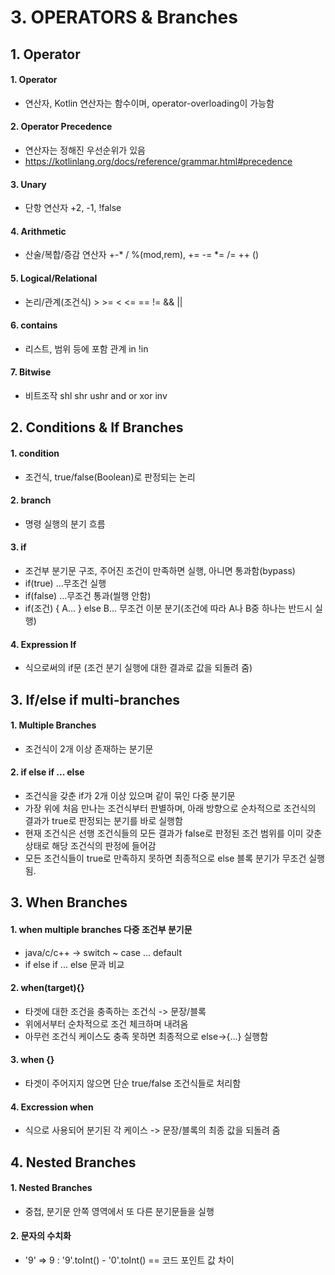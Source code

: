# 3. OPERATORS & Branches
## 1. Operator
#### 1. Operator
 - 연산자, Kotlin 연산자는 함수이며, operator-overloading이 가능함 

#### 2. Operator Precedence
 - 연산자는 정해진 우선순위가 있음
 - https://kotlinlang.org/docs/reference/grammar.html#precedence

#### 3. Unary
 - 단항 연산자 +2, -1, !false

#### 4. Arithmetic
 - 산술/복합/증감 연산자 +-* / %(mod,rem), += -= *= /= ++ ()

#### 5. Logical/Relational
 - 논리/관계(조건식) > >= < <= == != && ||

#### 6. contains
 - 리스트, 범위 등에 포함 관계 in !in

#### 7. Bitwise
 - 비트조작 shl shr ushr and or xor inv


## 2. Conditions & If Branches
#### 1. condition
 - 조건식, true/false(Boolean)로 판정되는 논리

#### 2. branch
 - 명령 실행의 분기 흐름

#### 3. if
 - 조건부 분기문 구조, 주어진 조건이 만족하면 실행, 아니면 통과함(bypass)
 - if(true) ...무조건 실행
 - if(false) ...무조건 통과(씰행 안함)
 - if(조건) { A... } else B... 무조건 이분 분기(조건에 따라 A나 B중 하나는 반드시 실행)

#### 4. Expression If
 - 식으로써의 if문 (조건 분기 실행에 대한 결과로 값을 되돌려 줌)


## 3. If/else if multi-branches
#### 1. Multiple Branches
 - 조건식이 2개 이상 존재하는 분기문

#### 2. if else if ... else
 - 조건식을 갖춘 if가 2개 이상 있으며 같이 묶인 다중 분기문
 - 가장 위에 처음 만나는 조건식부터 판별하며, 아래 방향으로 순차적으로 조건식의 결과가 true로 판정되는 분기를 바로 실행함
 - 현재 조건식은 선행 조건식들의 모든 결과가 false로 판정된 조건 범위를 이미 갖춘 상태로 해당 조건식의 판정에 들어감
 - 모든 조건식들이 true로 만족하지 못하면 최종적으로 else 블록 분기가 무조건 실행됨.
 


## 3. When Branches
#### 1. when multiple branches 다중 조건부 분기문
 - java/c/c++ -> switch ~ case ... default
 - if else if ... else 문과 비교

#### 2. when(target){}
 - 타겟에 대한 조건을 충족하는 조건식 -> 문장/블록
 - 위에서부터 순차적으로 조건 체크하며 내려옴
 - 아무런 조건식 케이스도 충족 못하면 최종적으로 else->{...} 실행함

#### 3. when {}
 -  타겟이 주어지지 않으면 단순 true/false 조건식들로 처리함

#### 4. Excression when
 - 식으로 사용되어 분기된 각 케이스 -> 문장/블록의 최종 값을 되돌려 줌


## 4. Nested Branches
#### 1. Nested Branches 
 - 중첩, 분기문 안쪽 영역에서 또 다른 분기문들을 실행

#### 2. 문자의 수치화
 - '9' => 9 : '9'.toInt() - '0'.toInt() == 코드 포인트 값 차이